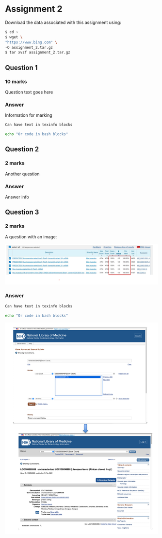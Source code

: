 # Assignment 2

Download the data associated with this assignment using:

```bash
$ cd ~
$ wget \
"https://www.bing.com" \
-O assignment_2.tar.gz
$ tar xvzf assignment_2.tar.gz
```

## Question 1

### 10 marks

Question text goes here

### Answer

Information for marking

```texinfo
Can have text in texinfo blocks
```

```bash
echo "Or code in bash blocks"
```

## Question 2

### 2 marks

Another question

### Answer

Answer info

## Question 3

### 2 marks

A question with an image:

![An image](includes/4f5563c2d62108c3c9c78c2d91fe9fbb.png)

### Answer

```texinfo
Can have text in texinfo blocks
```

```bash
echo "Or code in bash blocks"
```

![An image](includes/d6a6d202e96342366b33446310140e4b.png)
